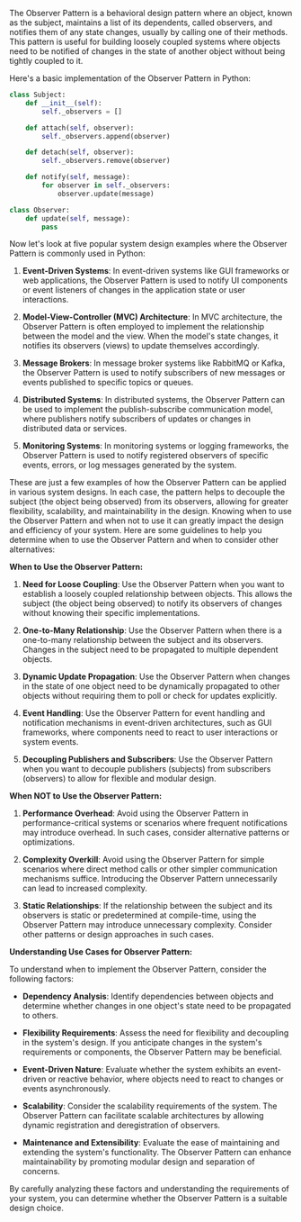 The Observer Pattern is a behavioral design pattern where an object, known as the subject, maintains a list of its dependents, called observers, and notifies them of any state changes, usually by calling one of their methods. This pattern is useful for building loosely coupled systems where objects need to be notified of changes in the state of another object without being tightly coupled to it.

Here's a basic implementation of the Observer Pattern in Python:

```python
class Subject:
    def __init__(self):
        self._observers = []

    def attach(self, observer):
        self._observers.append(observer)

    def detach(self, observer):
        self._observers.remove(observer)

    def notify(self, message):
        for observer in self._observers:
            observer.update(message)

class Observer:
    def update(self, message):
        pass
```

Now let's look at five popular system design examples where the Observer Pattern is commonly used in Python:

1. **Event-Driven Systems**:
   In event-driven systems like GUI frameworks or web applications, the Observer Pattern is used to notify UI components or event listeners of changes in the application state or user interactions.

2. **Model-View-Controller (MVC) Architecture**:
   In MVC architecture, the Observer Pattern is often employed to implement the relationship between the model and the view. When the model's state changes, it notifies its observers (views) to update themselves accordingly.

3. **Message Brokers**:
   In message broker systems like RabbitMQ or Kafka, the Observer Pattern is used to notify subscribers of new messages or events published to specific topics or queues.

4. **Distributed Systems**:
   In distributed systems, the Observer Pattern can be used to implement the publish-subscribe communication model, where publishers notify subscribers of updates or changes in distributed data or services.

5. **Monitoring Systems**:
   In monitoring systems or logging frameworks, the Observer Pattern is used to notify registered observers of specific events, errors, or log messages generated by the system.

These are just a few examples of how the Observer Pattern can be applied in various system designs. In each case, the pattern helps to decouple the subject (the object being observed) from its observers, allowing for greater flexibility, scalability, and maintainability in the design.
Knowing when to use the Observer Pattern and when not to use it can greatly impact the design and efficiency of your system. Here are some guidelines to help you determine when to use the Observer Pattern and when to consider other alternatives:

**When to Use the Observer Pattern:**

1. **Need for Loose Coupling**: Use the Observer Pattern when you want to establish a loosely coupled relationship between objects. This allows the subject (the object being observed) to notify its observers of changes without knowing their specific implementations.

2. **One-to-Many Relationship**: Use the Observer Pattern when there is a one-to-many relationship between the subject and its observers. Changes in the subject need to be propagated to multiple dependent objects.

3. **Dynamic Update Propagation**: Use the Observer Pattern when changes in the state of one object need to be dynamically propagated to other objects without requiring them to poll or check for updates explicitly.

4. **Event Handling**: Use the Observer Pattern for event handling and notification mechanisms in event-driven architectures, such as GUI frameworks, where components need to react to user interactions or system events.

5. **Decoupling Publishers and Subscribers**: Use the Observer Pattern when you want to decouple publishers (subjects) from subscribers (observers) to allow for flexible and modular design.

**When NOT to Use the Observer Pattern:**

1. **Performance Overhead**: Avoid using the Observer Pattern in performance-critical systems or scenarios where frequent notifications may introduce overhead. In such cases, consider alternative patterns or optimizations.

2. **Complexity Overkill**: Avoid using the Observer Pattern for simple scenarios where direct method calls or other simpler communication mechanisms suffice. Introducing the Observer Pattern unnecessarily can lead to increased complexity.

3. **Static Relationships**: If the relationship between the subject and its observers is static or predetermined at compile-time, using the Observer Pattern may introduce unnecessary complexity. Consider other patterns or design approaches in such cases.

**Understanding Use Cases for Observer Pattern:**

To understand when to implement the Observer Pattern, consider the following factors:

- **Dependency Analysis**: Identify dependencies between objects and determine whether changes in one object's state need to be propagated to others.

- **Flexibility Requirements**: Assess the need for flexibility and decoupling in the system's design. If you anticipate changes in the system's requirements or components, the Observer Pattern may be beneficial.

- **Event-Driven Nature**: Evaluate whether the system exhibits an event-driven or reactive behavior, where objects need to react to changes or events asynchronously.

- **Scalability**: Consider the scalability requirements of the system. The Observer Pattern can facilitate scalable architectures by allowing dynamic registration and deregistration of observers.

- **Maintenance and Extensibility**: Evaluate the ease of maintaining and extending the system's functionality. The Observer Pattern can enhance maintainability by promoting modular design and separation of concerns.

By carefully analyzing these factors and understanding the requirements of your system, you can determine whether the Observer Pattern is a suitable design choice.
